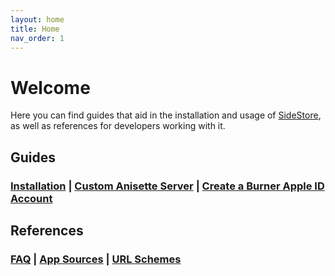 ```yaml
---
layout: home
title: Home
nav_order: 1
---
```


# Welcome

Here you can find guides that aid in the installation and usage of [SideStore](https://sidestore.io), as well as references for developers working with it.

## Guides

### [Installation](/guides/install) | [Custom Anisette Server](/guides/custom-anisette) | [Create a Burner Apple ID Account](guides/create-account)

## References

### [FAQ](references/faq) | [App Sources](/references/sources) | [URL Schemes](/references/url-schemes)
